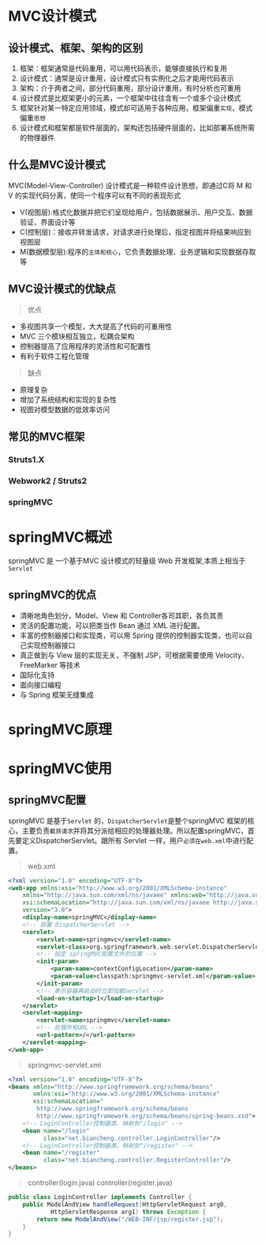 # MVC设计模式
## 设计模式、框架、架构的区别
1. 框架：框架通常是代码重用，可以用代码表示，能够直接执行和复用
2. 设计模式：通常是设计重用，设计模式只有实例化之后才能用代码表示
3. 架构：介于两者之间，部分代码重用，部分设计重用，有时分析也可重用
3. 设计模式是比框架更小的元素，一个框架中往往含有一个或多个设计模式
4. 框架针对某一特定应用领域，模式却可适用于各种应用，框架偏重`实现`，模式偏重`思想`
6. 设计模式和框架都是软件层面的，架构还包括硬件层面的，比如部署系统所需的物理器件
## 什么是MVC设计模式
MVC(Model-View-Controller) 设计模式是一种软件设计思想，即通过C将 M 和 V 的实现代码分离，使同一个程序可以有不同的表现形式
* V(视图层):格式化数据并把它们呈现给用户，包括数据展示、用户交互、数据验证、界面设计等
* C(控制层)：接收并转发请求，对请求进行处理后，指定视图并将结果响应到视图层
* M(数据模型层):程序的`主体和核心`，它负责数据处理、业务逻辑和实现数据存取等
## MVC设计模式的优缺点
> 优点

* 多视图共享一个模型，大大提高了代码的可重用性
* MVC 三个模块相互独立，松耦合架构
* 控制器提高了应用程序的灵活性和可配置性
* 有利于软件工程化管理
> 缺点

* 原理复杂
* 增加了系统结构和实现的复杂性
* 视图对模型数据的低效率访问
## 常见的MVC框架
### Struts1.X
### Webwork2 / Struts2
### springMVC
# springMVC概述
springMVC 是 一个基于MVC 设计模式的轻量级 Web 开发框架,本质上相当于` Servlet`
## springMVC的优点
* 清晰地角色划分，Model、View 和 Controller各司其职，各负其责
* 灵活的配置功能，可以把类当作 Bean 通过 XML 进行配置。
* 丰富的控制器接口和实现类，可以用 Spring 提供的控制器实现类，也可以自己实现控制器接口
* 真正做到与 View 层的实现无关，不强制 JSP，可根据需要使用 Velocity、FreeMarker 等技术
* 国际化支持
* 面向接口编程
* 与 Spring 框架无缝集成
# springMVC原理
# springMVC使用
## springMVC配置
springMVC 是基于`Servlet` 的，`DispatcherServlet`是整个springMVC 框架的核心，主要负责`截获请求`并将其分派给相应的处理器处理。所以配置springMVC，首先要定义DispatcherServlet。跟所有 Servlet 一样，用户`必须在web.xml`中进行配置。
> web.xml
```XML
<?xml version="1.0" encoding="UTF-8"?>
<web-app xmlns:xsi="http://www.w3.org/2001/XMLSchema-instance"
    xmlns="http://java.sun.com/xml/ns/javaee" xmlns:web="http://java.sun.com/xml/ns/javaee/web-app_2_5.xsd"
    xsi:schemaLocation="http://java.sun.com/xml/ns/javaee http://java.sun.com/xml/ns/javaee/web-app_3_0.xsd"
    version="3.0">
    <display-name>springMVC</display-name>
    <!-- 部署 DispatcherServlet -->
    <servlet>
        <servlet-name>springmvc</servlet-name>
        <servlet-class>org.springframework.web.servlet.DispatcherServlet</servlet-class>
        <!-- 指定 springMVC配置文件的位置 -->
        <init-param>
        	<param-name>contextConfigLocation</param-name>
        	<param-value>classpath:springmvc-servlet.xml</param-value>
    	</init-param>
        <!-- 表示容器再启动时立即加载servlet -->
        <load-on-startup>1</load-on-startup>
    </servlet>
    <servlet-mapping>
        <servlet-name>springmvc</servlet-name>
        <!-- 处理所有URL -->
        <url-pattern>/</url-pattern>
    </servlet-mapping>
</web-app>
```
> springmvc-servlet.xml
```XML
<?xml version="1.0" encoding="UTF-8"?>
<beans xmlns="http://www.springframework.org/schema/beans"
       xmlns:xsi="http://www.w3.org/2001/XMLSchema-instance"
       xsi:schemaLocation="
        http://www.springframework.org/schema/beans
        http://www.springframework.org/schema/beans/spring-beans.xsd">
    <!-- LoginController控制器类，映射到"/login" -->
    <bean name="/login"
          class="net.biancheng.controller.LoginController"/>
    <!-- LoginController控制器类，映射到"/register" -->
    <bean name="/register"
          class="net.biancheng.controller.RegisterController"/>
</beans>
```
> controller(login.java)
> controller(register.java)
```java
public class LoginController implements Controller {
    public ModelAndView handleRequest(HttpServletRequest arg0,
            HttpServletResponse arg1) throws Exception {
        return new ModelAndView("/WEB-INF/jsp/register.jsp");
    }
}
```